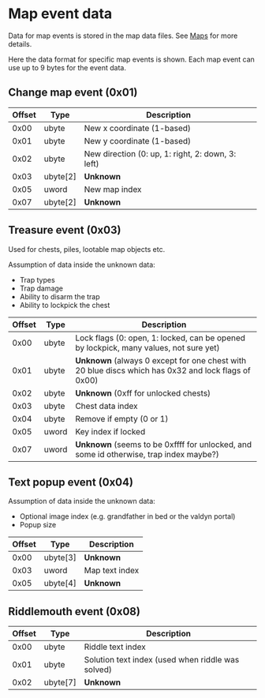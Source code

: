 # Map event data

Data for map events is stored in the map data files. See [Maps](Maps.md) for more details.

Here the data format for specific map events is shown. Each map event can use up to 9 bytes for the event data.


## Change map event (0x01)

Offset | Type | Description
--- | --- | ---
0x00 | ubyte | New x coordinate (1-based)
0x01 | ubyte | New y coordinate (1-based)
0x02 | ubyte | New direction (0: up, 1: right, 2: down, 3: left)
0x03 | ubyte[2] | **Unknown**
0x05 | uword | New map index
0x07 | ubyte[2] | **Unknown**

## Treasure event (0x03)

Used for chests, piles, lootable map objects etc.

Assumption of data inside the unknown data:
- Trap types
- Trap damage
- Ability to disarm the trap
- Ability to lockpick the chest

Offset | Type | Description
--- | --- | ---
0x00 | ubyte | Lock flags (0: open, 1: locked, can be opened by lockpick, many values, not sure yet)
0x01 | ubyte | **Unknown** (always 0 except for one chest with 20 blue discs which has 0x32 and lock flags of 0x00)
0x02 | ubyte | **Unknown** (0xff for unlocked chests)
0x03 | ubyte | Chest data index
0x04 | ubyte | Remove if empty (0 or 1)
0x05 | uword | Key index if locked
0x07 | uword | **Unknown** (seems to be 0xffff for unlocked, and some id otherwise, trap index maybe?)

## Text popup event (0x04)

Assumption of data inside the unknown data:
- Optional image index (e.g. grandfather in bed or the valdyn portal)
- Popup size

Offset | Type | Description
--- | --- | ---
0x00 | ubyte[3] | **Unknown**
0x03 | uword | Map text index
0x05 | ubyte[4] | **Unknown**

## Riddlemouth event (0x08)

Offset | Type | Description
--- | --- | ---
0x00 | ubyte | Riddle text index
0x01 | ubyte | Solution text index (used when riddle was solved)
0x02 | ubyte[7] | **Unknown**
